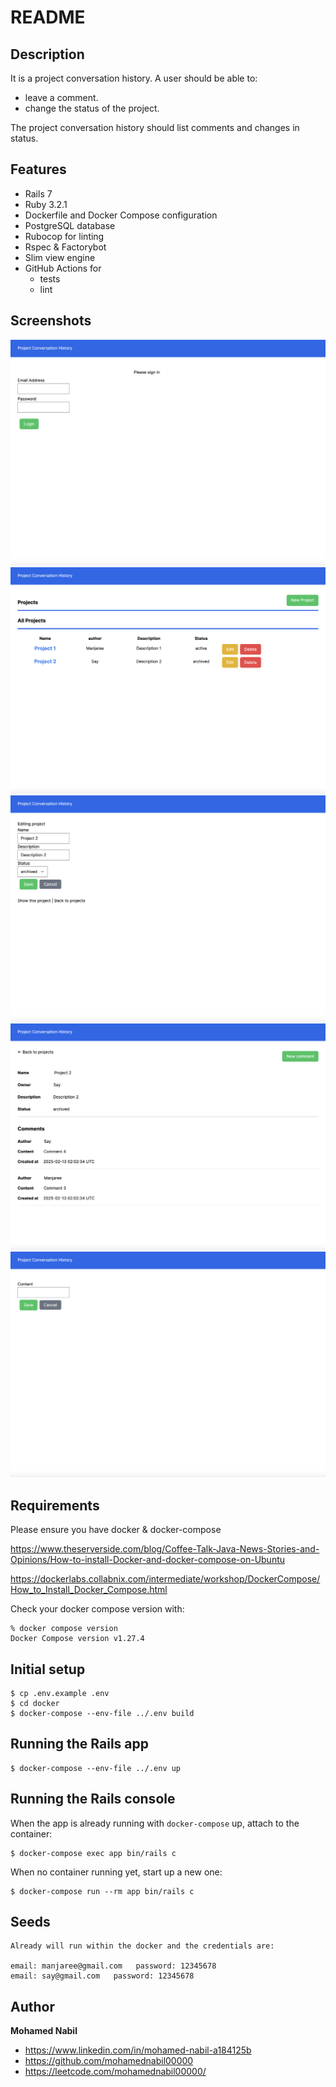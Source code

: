 # README

## Description
It is a project conversation history. A user should be able to:

* leave a comment.
* change the status of the project.

The project conversation history should list comments and changes in status.

## Features
* Rails 7
* Ruby 3.2.1
* Dockerfile and Docker Compose configuration
* PostgreSQL database
* Rubocop for linting
* Rspec & Factorybot
* Slim view engine
* GitHub Actions for
  * tests
  * lint

## Screenshots
![Alt text](/screenshots/login.png?raw=true "Login screen")
![Alt text](/screenshots/projects.png?raw=true "Projects list screen")
![Alt text](/screenshots/edit_project.png?raw=true "Edit status of project screen")
![Alt text](/screenshots/show_project.png?raw=true "Show project screen")
![Alt text](/screenshots/add_comment.png?raw=true "Add new comment screen")


## Requirements

Please ensure you have docker & docker-compose

https://www.theserverside.com/blog/Coffee-Talk-Java-News-Stories-and-Opinions/How-to-install-Docker-and-docker-compose-on-Ubuntu

https://dockerlabs.collabnix.com/intermediate/workshop/DockerCompose/How_to_Install_Docker_Compose.html

Check your docker compose version with:
```
% docker compose version
Docker Compose version v1.27.4
```

## Initial setup
```
$ cp .env.example .env
$ cd docker
$ docker-compose --env-file ../.env build
```

## Running the Rails app
```
$ docker-compose --env-file ../.env up
```

## Running the Rails console
When the app is already running with `docker-compose` up, attach to the container:
```
$ docker-compose exec app bin/rails c
```
When no container running yet, start up a new one:
```
$ docker-compose run --rm app bin/rails c
```

## Seeds
```
Already will run within the docker and the credentials are:

email: manjaree@gmail.com   password: 12345678
email: say@gmail.com   password: 12345678
```
## Author

**Mohamed Nabil**

- <https://www.linkedin.com/in/mohamed-nabil-a184125b>
- <https://github.com/mohamednabil00000>
- <https://leetcode.com/mohamednabil00000/>
